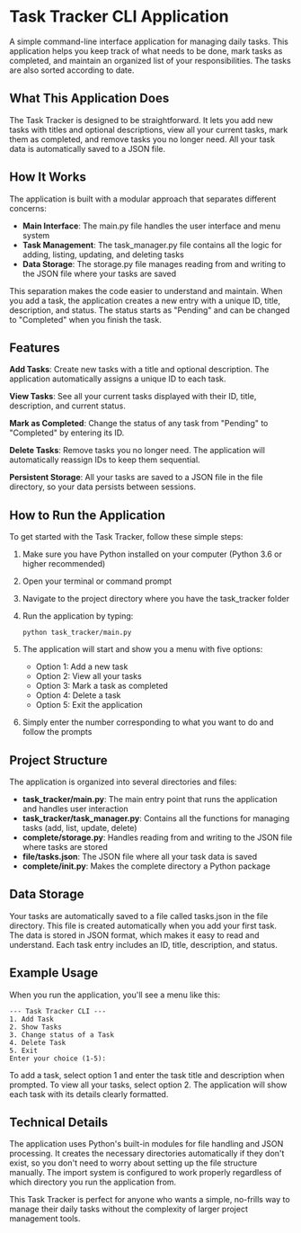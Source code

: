 # Task Tracker CLI Application

A simple command-line interface application for managing daily tasks. This application helps you keep track of what needs to be done, mark tasks as completed, and maintain an organized list of your responsibilities. The tasks are also sorted according to date.

## What This Application Does

The Task Tracker is designed to be straightforward. It lets you add new tasks with titles and optional descriptions, view all your current tasks, mark them as completed, and remove tasks you no longer need. All your task data is automatically saved to a JSON file.

## How It Works

The application is built with a modular approach that separates different concerns:

- **Main Interface**: The main.py file handles the user interface and menu system
- **Task Management**: The task_manager.py file contains all the logic for adding, listing, updating, and deleting tasks
- **Data Storage**: The storage.py file manages reading from and writing to the JSON file where your tasks are saved

This separation makes the code easier to understand and maintain. When you add a task, the application creates a new entry with a unique ID, title, description, and status. The status starts as "Pending" and can be changed to "Completed" when you finish the task.

## Features

**Add Tasks**: Create new tasks with a title and optional description. The application automatically assigns a unique ID to each task.

**View Tasks**: See all your current tasks displayed with their ID, title, description, and current status.

**Mark as Completed**: Change the status of any task from "Pending" to "Completed" by entering its ID.

**Delete Tasks**: Remove tasks you no longer need. The application will automatically reassign IDs to keep them sequential.

**Persistent Storage**: All your tasks are saved to a JSON file in the file directory, so your data persists between sessions.

## How to Run the Application

To get started with the Task Tracker, follow these simple steps:

1. Make sure you have Python installed on your computer (Python 3.6 or higher recommended)

2. Open your terminal or command prompt

3. Navigate to the project directory where you have the task_tracker folder

4. Run the application by typing:
   ```
   python task_tracker/main.py
   ```

5. The application will start and show you a menu with five options:
   - Option 1: Add a new task
   - Option 2: View all your tasks
   - Option 3: Mark a task as completed
   - Option 4: Delete a task
   - Option 5: Exit the application

6. Simply enter the number corresponding to what you want to do and follow the prompts

## Project Structure

The application is organized into several directories and files:

- **task_tracker/main.py**: The main entry point that runs the application and handles user interaction
- **task_tracker/task_manager.py**: Contains all the functions for managing tasks (add, list, update, delete)
- **complete/storage.py**: Handles reading from and writing to the JSON file where tasks are stored
- **file/tasks.json**: The JSON file where all your task data is saved
- **complete/__init__.py**: Makes the complete directory a Python package

## Data Storage

Your tasks are automatically saved to a file called tasks.json in the file directory. This file is created automatically when you add your first task. The data is stored in JSON format, which makes it easy to read and understand. Each task entry includes an ID, title, description, and status.

## Example Usage

When you run the application, you'll see a menu like this:

```
--- Task Tracker CLI ---
1. Add Task
2. Show Tasks
3. Change status of a Task
4. Delete Task
5. Exit
Enter your choice (1-5):
```

To add a task, select option 1 and enter the task title and description when prompted. To view all your tasks, select option 2. The application will show each task with its details clearly formatted.

## Technical Details

The application uses Python's built-in modules for file handling and JSON processing. It creates the necessary directories automatically if they don't exist, so you don't need to worry about setting up the file structure manually. The import system is configured to work properly regardless of which directory you run the application from.

This Task Tracker is perfect for anyone who wants a simple, no-frills way to manage their daily tasks without the complexity of larger project management tools.
